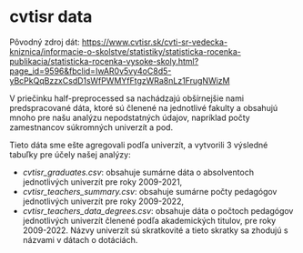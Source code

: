 # cvtisr data

Pôvodný zdroj dát: https://www.cvtisr.sk/cvti-sr-vedecka-kniznica/informacie-o-skolstve/statistiky/statisticka-rocenka-publikacia/statisticka-rocenka-vysoke-skoly.html?page_id=9596&fbclid=IwAR0v5vy4oC8d5-yBcPkQqBzzxCsdD1sWfPWMYfFtgzWRa8nLz1FrugNWizM

V priečinku half-preprocessed sa nachádzajú obšírnejšie nami predspracované dáta, ktoré sú členené na jednotlivé fakulty a obsahujú mnoho pre našu analýzu nepodstatných údajov, napríklad počty zamestnancov súkromných univerzít a pod. 

Tieto dáta sme ešte agregovali podľa univerzít, a vytvorili 3 výsledné tabuľky pre účely našej analýzy:
- *cvtisr_graduates.csv*: obsahuje sumárne dáta o absolventoch jednotlivých univerzít pre roky 2009-2021,
- *cvtisr_teachers_summary.csv*: obsahuje sumárne počty pedagógov jednotlivých univerzít pre roky 2009-2022,
- *cvtisr_teachers_data_degrees.csv*: obsahuje dáta o počtoch pedagógov jednotlivých univerzít členené podľa akademických titulov, pre roky 2009-2022.
Názvy univerzít sú skratkovité a tieto skratky sa zhodujú s názvami v dátach o dotáciách.
